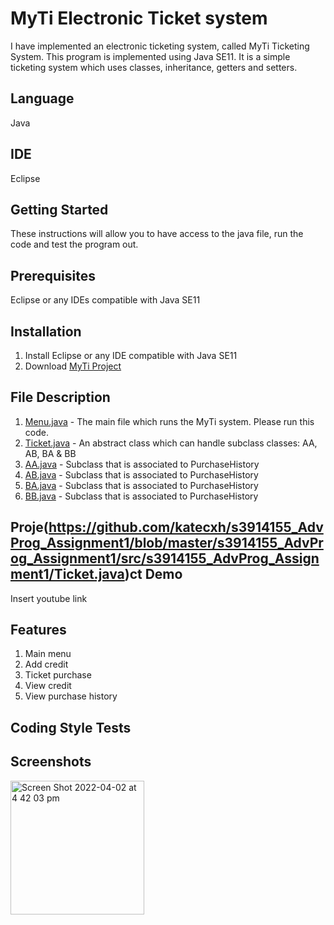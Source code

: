 # MyTi Electronic Ticket system
I have implemented an electronic ticketing system, called MyTi Ticketing System. This program is implemented using Java SE11. It is a simple ticketing system which uses classes, inheritance, getters and setters. 

## Language
Java 

## IDE
Eclipse 

## Getting Started
These instructions will allow you to have access to the java file, run the code and test the program out. 

## Prerequisites
Eclipse or any IDEs compatible with Java SE11

## Installation
1. Install Eclipse or any IDE compatible with Java SE11
2. Download [MyTi Project](https://github.com/katecxh/s3914155_AdvProg_Assignment1/tree/master/s3914155_AdvProg_Assignment1/src/s3914155_AdvProg_Assignment1#:~:text=1%20hour%20ago-,Menu.java,-First%20Commit)

## File Description
1. [Menu.java](https://github.com/katecxh/s3914155_AdvProg_Assignment1/tree/master/s3914155_AdvProg_Assignment1/src/s3914155_AdvProg_Assignment1#:~:text=1%20hour%20ago-,Menu.java,-First%20Commit) - The main file which runs the MyTi system. Please run this code.
2. [Ticket.java](https://github.com/katecxh/s3914155_AdvProg_Assignment1/tree/master/s3914155_AdvProg_Assignment1/src/s3914155_AdvProg_Assignment1#:~:text=1%20hour%20ago-,Menu.java,-First%20Commit) - An abstract class which can handle subclass classes: AA, AB, BA & BB
3. [AA.java](https://github.com/katecxh/s3914155_AdvProg_Assignment1/blob/master/s3914155_AdvProg_Assignment1/src/s3914155_AdvProg_Assignment1/AA.java) - Subclass that is associated to PurchaseHistory 
4. [AB.java](https://github.com/katecxh/s3914155_AdvProg_Assignment1/blob/master/s3914155_AdvProg_Assignment1/src/s3914155_AdvProg_Assignment1/AB.java) - Subclass that is associated to PurchaseHistory 
5. [BA.java](https://github.com/katecxh/s3914155_AdvProg_Assignment1/blob/master/s3914155_AdvProg_Assignment1/src/s3914155_AdvProg_Assignment1/BA.java) - Subclass that is associated to PurchaseHistory 
6. [BB.java](https://github.com/katecxh/s3914155_AdvProg_Assignment1/blob/master/s3914155_AdvProg_Assignment1/src/s3914155_AdvProg_Assignment1/BB.java) - Subclass that is associated to PurchaseHistory 

## Proje(https://github.com/katecxh/s3914155_AdvProg_Assignment1/blob/master/s3914155_AdvProg_Assignment1/src/s3914155_AdvProg_Assignment1/Ticket.java)ct Demo
Insert youtube link 

## Features
1. Main menu
2. Add credit 
3. Ticket purchase
4. View credit
5. View purchase history

## Coding Style Tests

## Screenshots
<img width="214" alt="Screen Shot 2022-04-02 at 4 42 03 pm" src="https://user-images.githubusercontent.com/102843555/161368330-61d4e0a2-e9d4-46ff-9390-df66ac13c7c6.png">

